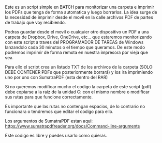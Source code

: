 Este es un script simple en BATCH para monitorizar una carpeta e imprimir los PDFs que tenga de forma automatica y luego borrarlos. La idea surge de la necesidad de imprimir desde el movil en la calle archivos PDF de partes de trabajo que voy recibiendo.

Podras guardar desde el movil o cualquier otro dispositivo un PDF a una carpeta de Dropbox, Drive, OneDrive, etc... que estaremos monitorizando con este script a traves del PROGRAMADOR DE TAREAS de Windows lanzandolo cada 30 minutos o el tiempo que queramos. 
De este modo podremos imprimir de forma remota en nuestra impresora por vieja que sea.

Para ello el script crea un listado TXT de los archivos de la carpeta (SOLO DEBE CONTENER PDFs que posteriormente borrará) y los ira imprimiendo uno por uno con SumatraPDF (esta dentro del RAR)

Si no queremos modificar mucho el codigo la carpeta de este script (pdf) debe copiarse a la raiz de la unidad C: con el mismo nombre o modificar sus rutas para que funcione correctamente.

Es importante que las rutas no contengan espacios, de lo contrario no funcionara o tendremos que editar el codigo para ello.

Los argumentos de SumatraPDF estan aqui: https://www.sumatrapdfreader.org/docs/Command-line-arguments

Este codigo es libre y puedes usarlo como quieras.
